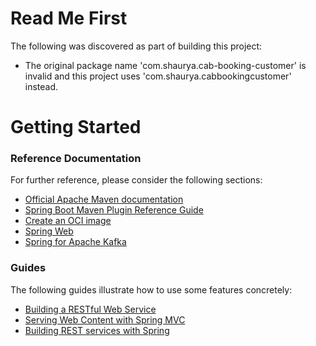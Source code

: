 # Read Me First
The following was discovered as part of building this project:

* The original package name 'com.shaurya.cab-booking-customer' is invalid and this project uses 'com.shaurya.cabbookingcustomer' instead.

# Getting Started

### Reference Documentation
For further reference, please consider the following sections:

* [Official Apache Maven documentation](https://maven.apache.org/guides/index.html)
* [Spring Boot Maven Plugin Reference Guide](https://docs.spring.io/spring-boot/docs/3.1.10/maven-plugin/reference/html/)
* [Create an OCI image](https://docs.spring.io/spring-boot/docs/3.1.10/maven-plugin/reference/html/#build-image)
* [Spring Web](https://docs.spring.io/spring-boot/docs/3.1.10/reference/htmlsingle/index.html#web)
* [Spring for Apache Kafka](https://docs.spring.io/spring-boot/docs/3.1.10/reference/htmlsingle/index.html#messaging.kafka)

### Guides
The following guides illustrate how to use some features concretely:

* [Building a RESTful Web Service](https://spring.io/guides/gs/rest-service/)
* [Serving Web Content with Spring MVC](https://spring.io/guides/gs/serving-web-content/)
* [Building REST services with Spring](https://spring.io/guides/tutorials/rest/)

